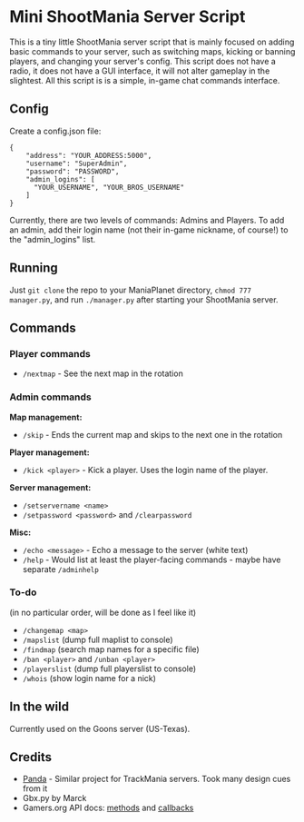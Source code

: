 # Mini ShootMania Server Script

This is a tiny little ShootMania server script that is mainly focused on adding basic commands to your server, such as switching maps, kicking or banning players, and changing your server's config. This script does not have a radio, it does not have a GUI interface, it will not alter gameplay in the slightest. All this script is is a simple, in-game chat commands interface.

## Config

Create a config.json file:

```
{
    "address": "YOUR_ADDRESS:5000",
    "username": "SuperAdmin",
    "password": "PASSWORD",
    "admin_logins": [
      "YOUR_USERNAME", "YOUR_BROS_USERNAME"
    ]
}
```

Currently, there are two levels of commands: Admins and Players. To add an admin, add their login name (not their in-game nickname, of course!) to the "admin_logins" list.

## Running

Just `git clone` the repo to your ManiaPlanet directory, `chmod 777 manager.py`, and run `./manager.py` after starting your ShootMania server.

## Commands

### Player commands

* `/nextmap` - See the next map in the rotation

### Admin commands

**Map management:**

* `/skip` - Ends the current map and skips to the next one in the rotation

**Player management:**

* `/kick <player>` - Kick a player. Uses the login name of the player.

**Server management:**

* `/setservername <name>`
* `/setpassword <password>` and `/clearpassword`

**Misc:**

* `/echo <message>` - Echo a message to the server (white text)
* `/help` - Would list at least the player-facing commands - maybe have separate `/adminhelp`

### To-do

(in no particular order, will be done as I feel like it)

* `/changemap <map>`
* `/mapslist` (dump full maplist to console)
* `/findmap` (search map names for a specific file)
* `/ban <player>` and `/unban <player>`
* `/playerslist` (dump full playerslist to console)
* `/whois` (show login name for a nick)


## In the wild

Currently used on the Goons server (US-Texas).

## Credits

* [Panda](https://github.com/Lavos/panda/) - Similar project for TrackMania servers. Took many design cues from it
* Gbx.py by Marck
* Gamers.org API docs: [methods](http://www.gamers.org/tm2/docs/ListMethods.html) and [callbacks](http://www.gamers.org/tm2/docs/ListCallbacks.html)